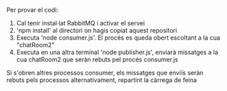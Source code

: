 Per provar el codi:
    <ol>
<li>Cal tenir instal·lat RabbitMQ i activar el servei</li>
<li>'npm install' al directori on hagis copiat aquest repositori</li>
<li>Executa 'node consumer.js'. El procés es queda obert escoltant a la cua "chatRoom2"</li>
<li>Executa en una altra terminal 'node publisher.js', enviarà missatges a la cua chatRoom2 que seràn rebuts pel procés consumer.js</li>
    </ol>
Si s'obren altres processos consumer, els missatges que enviïs seràn rebuts pels processos alternativament, repartint la càrrega de feina
